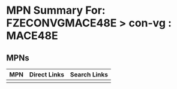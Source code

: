 



# MPN Summary For: FZECONVGMACE48E > con-vg : MACE48E

## MPNs
  

|MPN|Direct Links|Search Links|
| :--- | :--- | :--- |
||||
